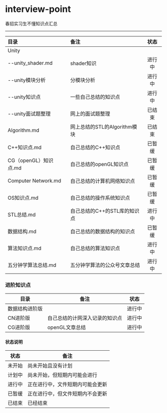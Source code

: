 # interview-point

春招实习生不懂知识点汇总

---

| 目录                  | 备注                   | 状态  |
|:------------------- |:-------------------- |:---:|
| Unity               |                      |     |
| --unity_shader.md   | shader知识             | 进行中 |
| --unity模块分析         | 分模块分析                | 进行中 |
| --unity知识点          | 一些自己总结的知识点           | 进行中 |
| --unity面试题整理        | 网上的面试题整理             | 已结束 |
| Algorithm.md        | 网上总结的STL的Algorithm模块 | 已结束 |
| C++知识点.md           | 自己总结的C++知识点          | 已暂缓 |
| CG（openGL）知识点.md    | 自己总结的openGL知识点       | 已暂缓 |
| Computer Network.md | 自己总结的计算机网络知识点        | 已暂缓 |
| OS知识点.md            | 自己总结的操作系统知识点         | 已暂缓 |
| STL总结.md            | 自己总结的C++的STL库的知识点    | 进行中 |
| 数据结构.md             | 自己总结的数据结构的知识点        | 已暂缓 |
| 算法知识点.md            | 自己总结的算法知识点           | 进行中 |
| 五分钟学算法总结.md         | 五分钟学算法的公众号文章总结       | 进行中 |

### 进阶知识点

| 目录      | 备注              | 状态  |
| ------- | --------------- | --- |
| 数据结构进阶版 |                 | 进行中 |
| CN进阶版   | 自己总结的计网深入记录的知识点 | 进行中 |
| CG进阶版   | openGL文章总结      | 进行中 |

#### 状态说明

| 状态  | 备注               |
|:---:| ---------------- |
| 未开始 | 尚未开始且没有计划        |
| 计划中 | 尚未开始，但短期内可能会进行   |
| 进行中 | 正在进行中，文件短期内可能会更新 |
| 已暂缓 | 正在进行中，但文件短期内不会更新 |
| 已结束 | 已经结束             |
